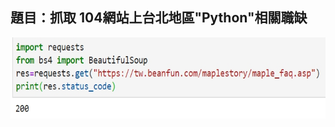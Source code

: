 題目：抓取 104網站上台北地區"Python"相關職缺
---------------------------------------------------------------------------------------------------------
     
<img src="https://github.com/tank11110/young/blob/master/%E5%9C%96%E7%89%87/1591855162774.jpg" height='130' weight='70'>
